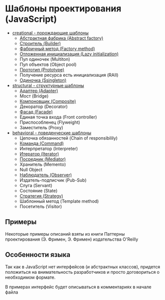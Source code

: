 # Шаблоны проектирования (JavaScript)

* [creational - порождающие шаблоны](https://github.com/Mohnatus/design-patterns-js/tree/master/creational)
  * [Абстрактная фабрика (Abstract factory)](https://github.com/Mohnatus/design-patterns-js/tree/master/creational/abstractFactory)
  * [Строитель (Builder)](https://github.com/Mohnatus/design-patterns-js/tree/master/creational/builder)
  * [Фабричный метод (Factory method)](https://github.com/Mohnatus/design-patterns-js/tree/master/creational/factoryMethod)
  * [Отложенная инициализация (Lazy initialization)](https://github.com/Mohnatus/design-patterns-js/tree/master/creational/lazyInitialization)
  * Пул одиночек (Multiton)
  * Пул объектов (Object pool)
  * [Прототип (Prototype)](https://github.com/Mohnatus/design-patterns-js/tree/master/creational/prototype)
  * Получение ресурса есть инициализация (RAII)
  * [Одиночка (Ssingleton)](https://github.com/Mohnatus/design-patterns-js/tree/master/creational/singleton)
* [structural - структурные шаблоны](https://github.com/Mohnatus/design-patterns-js/tree/master/structural)
  * [Адаптер (Adapter)](https://github.com/Mohnatus/design-patterns-js/tree/master/adapter)
  * Мост (Bridge)
  * [Компоновщик (Composite)](https://github.com/Mohnatus/design-patterns-js/tree/master/structural/composite)
  * Декоратор (Decorator)
  * [Фасад (Facade)](https://github.com/Mohnatus/design-patterns-js/tree/master/facade)
  * Единая точка входа (Front controller)
  * Приспособленец (Flyweight)
  * Заместитель (Proxy)
* [behavioral - поведенческие шаблоны](https://github.com/Mohnatus/design-patterns-js/tree/master/behavioral)
  * Цепочка обязанностей (Chain of responsibilily)
  * [Команда (Command)](https://github.com/Mohnatus/design-patterns-js/tree/master/behavioral/command)
  * Интерпретатор (Interpreter)
  * [Итератор (Iterator)](https://github.com/Mohnatus/design-patterns-js/tree/master/behavioral/iterator)
  * [Посредник (Mediator)](https://github.com/Mohnatus/design-patterns-js/tree/master/behavioral/mediator)
  * Хранитель (Memento)
  * Null Object
  * [Наблюдатель (Observer)](https://github.com/Mohnatus/design-patterns-js/tree/master/behavioral/observer)
  * Издатель-подписчик (Pub-Sub)
  * Слуга (Servant)
  * Состояние (State)
  * [Стратегия (Strategy)](https://github.com/Mohnatus/design-patterns-js/tree/master/behavioral/strategy)
  * Шаблонный метод (Template method)
  * Посетитель (Visitor)

## Примеры
Некоторые примеры описаний взяты из книги Паттерны проектирования (Э. Фримен, Э. Фримен) издательства O'Reilly

## Особенности языка
Так как в JavaScript нет интерфейсов (и абстрактных классов), придется положиться на внимательность разработчиков и просто договориться о необходимом формате.

В примерах интерфейс будет описываться в комментариях в начале файла